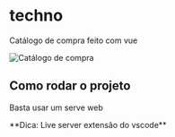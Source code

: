 # techno
<p>Catálogo de compra feito com vue</p>

<img src="https://user-images.githubusercontent.com/47863089/103177489-ba4f9900-4859-11eb-805f-51696d4a367f.gif" alt="Catálogo de compra" title="Catálogo de compra" />

## Como rodar o projeto

<p>Basta usar um serve web</p>
**Dica: Live server extensão do vscode**
